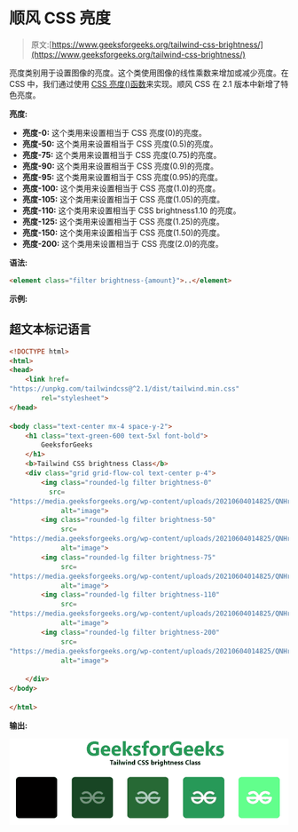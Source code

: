 # 顺风 CSS 亮度

> 原文:[https://www.geeksforgeeks.org/tailwind-css-brightness/](https://www.geeksforgeeks.org/tailwind-css-brightness/)

亮度类别用于设置图像的亮度。这个类使用图像的线性乘数来增加或减少亮度。在 CSS 中，我们通过使用 [CSS 亮度()函数](https://www.geeksforgeeks.org/css-brightness-function/)来实现。顺风 CSS 在 2.1 版本中新增了特色亮度。

**亮度:**

*   **亮度-0:** 这个类用来设置相当于 CSS 亮度(0)的亮度。
*   **亮度-50:** 这个类用来设置相当于 CSS 亮度(0.5)的亮度。
*   **亮度-75:** 这个类用来设置相当于 CSS 亮度(0.75)的亮度。
*   **亮度-90:** 这个类用来设置相当于 CSS 亮度(0.9)的亮度。
*   **亮度-95:** 这个类用来设置相当于 CSS 亮度(0.95)的亮度。
*   **亮度-100:** 这个类用来设置相当于 CSS 亮度(1.0)的亮度。
*   **亮度-105:** 这个类用来设置相当于 CSS 亮度(1.05)的亮度。
*   **亮度-110:** 这个类用来设置相当于 CSS brightness1.10 的亮度。
*   **亮度-125:** 这个类用来设置相当于 CSS 亮度(1.25)的亮度。
*   **亮度-150:** 这个类用来设置相当于 CSS 亮度(1.50)的亮度。
*   **亮度-200:** 这个类用来设置相当于 CSS 亮度(2.0)的亮度。

**语法:**

```html
<element class="filter brightness-{amount}">..</element>
```

**示例:**

## 超文本标记语言

```html
<!DOCTYPE html>
<html>
<head>
    <link href=
"https://unpkg.com/tailwindcss@^2.1/dist/tailwind.min.css"
        rel="stylesheet">
</head>

<body class="text-center mx-4 space-y-2">
    <h1 class="text-green-600 text-5xl font-bold">
        GeeksforGeeks
    </h1>
    <b>Tailwind CSS brightness Class</b>
    <div class="grid grid-flow-col text-center p-4">
        <img class="rounded-lg filter brightness-0" 
          src=
"https://media.geeksforgeeks.org/wp-content/uploads/20210604014825/QNHrwL2q-100x100.jpg" 
             alt="image">
        <img class="rounded-lg filter brightness-50" 
             src=
"https://media.geeksforgeeks.org/wp-content/uploads/20210604014825/QNHrwL2q-100x100.jpg" 
             alt="image">
        <img class="rounded-lg filter brightness-75" 
             src=
"https://media.geeksforgeeks.org/wp-content/uploads/20210604014825/QNHrwL2q-100x100.jpg" 
             alt="image">
        <img class="rounded-lg filter brightness-110" 
             src=
"https://media.geeksforgeeks.org/wp-content/uploads/20210604014825/QNHrwL2q-100x100.jpg" 
             alt="image">
        <img class="rounded-lg filter brightness-200" 
             src=
"https://media.geeksforgeeks.org/wp-content/uploads/20210604014825/QNHrwL2q-100x100.jpg" 
             alt="image">

    </div>
</body>

</html>
```

**输出:**

![](img/6d74d926626c0898357e523026f8fed8.png)